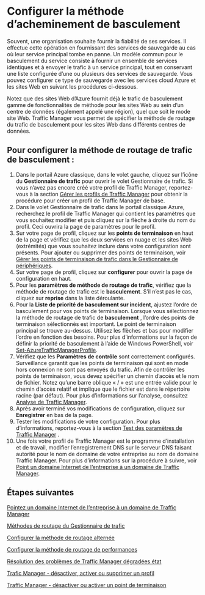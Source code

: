 <properties
   pageTitle="Configurer la méthode de routage de trafic de basculement de Traffic Manager | Microsoft Azure"
   description="Cet article vous permettra de configurer la méthode de routage du trafic basculement dans le Gestionnaire de trafic"
   services="traffic-manager"
   documentationCenter=""
   authors="sdwheeler"
   manager="carmonm"
   editor="tysonn" />
<tags
   ms.service="traffic-manager"
   ms.devlang="na"
   ms.topic="article"
   ms.tgt_pltfrm="na"
   ms.workload="infrastructure-services"
   ms.date="10/18/2016"
   ms.author="sewhee" />
<!-- repub for nofollow -->

# <a name="configure-failover-routing-method"></a>Configurer la méthode d’acheminement de basculement

Souvent, une organisation souhaite fournir la fiabilité de ses services. Il effectue cette opération en fournissant des services de sauvegarde au cas où leur service principal tombe en panne. Un modèle commun pour le basculement du service consiste à fournir un ensemble de services identiques et à envoyer le trafic à un service principal, tout en conservant une liste configurée d’une ou plusieurs des services de sauvegarde. Vous pouvez configurer ce type de sauvegarde avec les services cloud Azure et les sites Web en suivant les procédures ci-dessous.

Notez que des sites Web d’Azure fournit déjà le trafic de basculement gamme de fonctionnalités de méthode pour les sites Web au sein d’un centre de données (également appelé une région), quel que soit le mode site Web. Traffic Manager vous permet de spécifier la méthode de routage du trafic de basculement pour les sites Web dans différents centres de données.

## <a name="to-configure-failover-traffic-routing-method"></a>Pour configurer la méthode de routage de trafic de basculement :

1. Dans le portail Azure classique, dans le volet gauche, cliquez sur l’icône du **Gestionnaire de trafic** pour ouvrir le volet Gestionnaire de trafic. Si vous n’avez pas encore créé votre profil de Traffic Manager, reportez-vous à la section [Gérer les profils de Traffic Manager](traffic-manager-manage-profiles.md) pour obtenir la procédure pour créer un profil de Traffic Manager de base.
2. Dans le volet Gestionnaire de trafic dans le portail classique Azure, recherchez le profil de Traffic Manager qui contient les paramètres que vous souhaitez modifier et puis cliquez sur la flèche à droite du nom du profil. Ceci ouvrira la page de paramètres pour le profil.
3. Sur votre page de profil, cliquez sur les **points de terminaison** en haut de la page et vérifiez que les deux services en nuage et les sites Web (extrémités) que vous souhaitez inclure dans votre configuration sont présents. Pour ajouter ou supprimer des points de terminaison, voir [Gérer les points de terminaison de trafic dans le Gestionnaire de périphériques](traffic-manager-endpoints.md).
4. Sur votre page de profil, cliquez sur **configurer** pour ouvrir la page de configuration en haut.
5. Pour les **paramètres de méthode de routage de trafic**, vérifiez que la méthode de routage de trafic est le **basculement**. S’il n’est pas le cas, cliquez sur **reprise** dans la liste déroulante.
6. Pour la **Liste de priorité de basculement sur incident**, ajustez l’ordre de basculement pour vos points de terminaison. Lorsque vous sélectionnez la méthode de routage de trafic de **basculement** , l’ordre des points de terminaison sélectionnés est important. Le point de terminaison principal se trouve au-dessus. Utilisez les flèches et bas pour modifier l’ordre en fonction des besoins. Pour plus d’informations sur la façon de définir la priorité de basculement à l’aide de Windows PowerShell, voir [Set-AzureTrafficManagerProfile](http://go.microsoft.com/fwlink/p/?LinkId=400880).
7. Vérifiez que les **Paramètres de contrôle** sont correctement configurés. Surveillance garantit que les points de terminaison qui sont en mode hors connexion ne sont pas envoyés du trafic. Afin de contrôler les points de terminaison, vous devez spécifier un chemin d’accès et le nom de fichier. Notez qu’une barre oblique « / » est une entrée valide pour le chemin d’accès relatif et implique que le fichier est dans le répertoire racine (par défaut). Pour plus d’informations sur l’analyse, consultez [Analyse de Traffic Manager](traffic-manager-monitoring.md).
8. Après avoir terminé vos modifications de configuration, cliquez sur **Enregistrer** en bas de la page.
9. Tester les modifications de votre configuration. Pour plus d’informations, reportez-vous à la section [Test des paramètres de Traffic Manager](traffic-manager-testing-settings.md) .
10. Une fois votre profil de Traffic Manager est le programme d’installation et de travail, modifier l’enregistrement DNS sur le serveur DNS faisant autorité pour le nom de domaine de votre entreprise au nom de domaine Traffic Manager. Pour plus d’informations sur la procédure à suivre, voir [Point un domaine Internet de l’entreprise à un domaine de Traffic Manager](traffic-manager-point-internet-domain.md).

## <a name="next-steps"></a>Étapes suivantes

[Pointez un domaine Internet de l’entreprise à un domaine de Traffic Manager](traffic-manager-point-internet-domain.md)

[Méthodes de routage du Gestionnaire de trafic](traffic-manager-routing-methods.md)

[Configurer la méthode de routage alternée](traffic-manager-configure-round-robin-routing-method.md)

[Configurer la méthode de routage de performances](traffic-manager-configure-performance-routing-method.md)

[Résolution des problèmes de Traffic Manager dégradées état](traffic-manager-troubleshooting-degraded.md)

[Trafic Manager - désactiver, activer ou supprimer un profil](disable-enable-or-delete-a-profile.md)

[Traffic Manager - désactiver ou activer un point de terminaison](disable-or-enable-an-endpoint.md)

